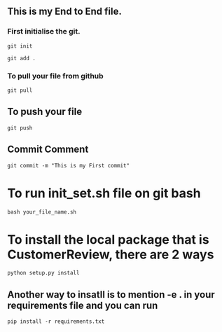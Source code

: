 ## This is my End to End file.

### First initialise the git.

```
git init
```

```
git add .
```
### To pull your file from github 

```
git pull
```

## To push your file

```
git push
```
## Commit Comment
```
git commit -m "This is my First commit"
```

# To run init_set.sh file on git bash
```
bash your_file_name.sh
```

# To install the local package that is CustomerReview, there are 2 ways
```
python setup.py install
```

## Another way to insatll is to mention -e . in your requirements file and you can run 
```
pip install -r requirements.txt 
```